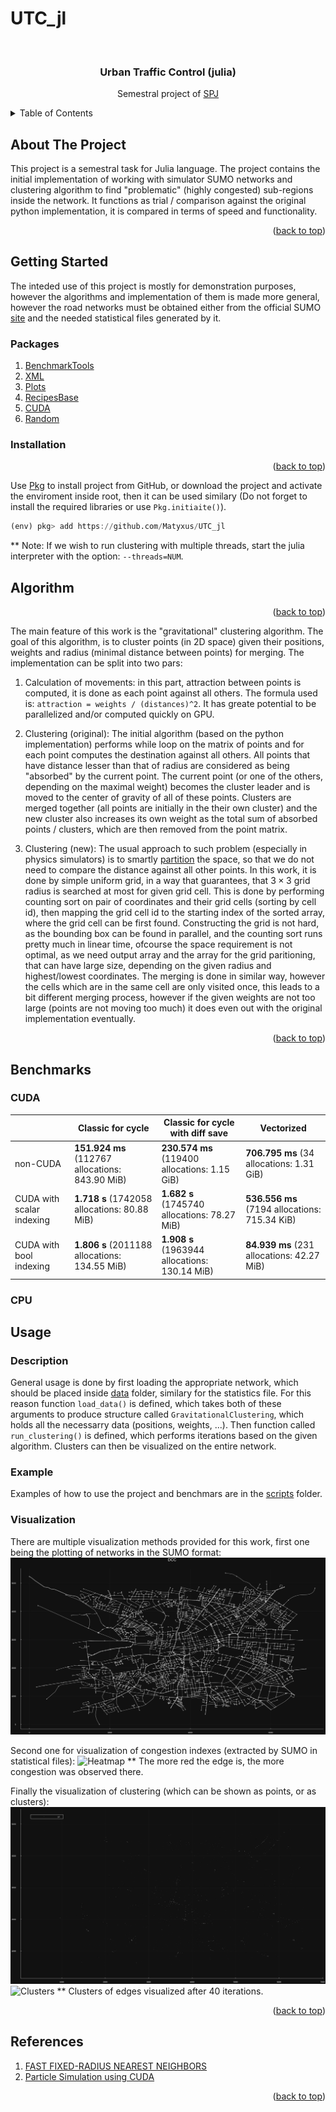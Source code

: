 # UTC_jl
<div id="top"></div>

<!-- PROJECT LOGO -->
<br />
<div align="center">
  <h3 align="center">Urban Traffic Control (julia)</h3>

  <p align="center">
  Semestral project of <a href="https://juliateachingctu.github.io/Scientific-Programming-in-Julia/dev/">SPJ</a>
  </p>
</div>

<!-- TABLE OF CONTENTS -->
<details>
  <summary>Table of Contents</summary>
  <ol>
    <li>
      <a href="#about-the-project">About The Project</a>
    </li>
    <li>
      <a href="#getting-started">Getting Started</a>
      <ul>
        <li><a href="#packages">Packages</a></li>
        <li><a href="#installation">Installation</a></li>
      </ul>
    </li>
   <li>
      <a href="#algorithms">Algorithm</a>
    </li>
    <li>
      <a href="#benchmarks">Benchmarks</a>
      <ul>
        <li><a href="#cuda">CUDA</a></li>
        <li><a href="#cpu">CPU</a></li>
      </ul>
    </li>
    <li>
      <a href="#usage">Usage</a>
      <ul>
        <li><a href="#description">Description</a></li>
        <li><a href="#example">Examples</a></li>
        <li><a href="#visualization">Visualization</a></li>
      </ul>
    </li>
    <li>
      <a href="#references">References</a>
    </li>
  </ol>
</details>


<!-- ABOUT THE PROJECT -->
## About The Project
This project is a semestral task for Julia language. The project contains the initial implementation of working with simulator SUMO networks and clustering algorithm to find "problematic" (highly congested) sub-regions inside the network. It functions as trial / comparison against the original python implementation, it is compared in terms of speed and functionality.

<p align="right">(<a href="#top">back to top</a>)</p>

<!-- GETTING STARTED -->
## Getting Started
The inteded use of this project is mostly for demonstration purposes, however the algorithms and implementation of them is made more general, however the road networks must be obtained either from the official SUMO [site](https://eclipse.dev/sumo/) and the needed statistical files generated by it.

### Packages

1) [BenchmarkTools](https://github.com/djsegal/julia_packages)
2) [XML](https://github.com/djsegal/julia_packages)
3) [Plots](https://docs.juliaplots.org/latest/) 
4) [RecipesBase](https://docs.juliaplots.org/latest/RecipesBase/) 
5) [CUDA](https://github.com/djsegal/julia_packages)
6) [Random](https://github.com/djsegal/julia_packages)

### Installation

<p align="right">(<a href="#top">back to top</a>)</p>

Use [Pkg](https://docs.julialang.org/en/v1/stdlib/Pkg/) to install project from GitHub, or download the project and activate the enviroment inside root, then it can be used similary (Do not forget to install the required libraries or use `Pkg.initiaite()`).
```julia
(env) pkg> add https://github.com/Matyxus/UTC_jl
```
** Note: If we wish to run clustering with multiple threads, start the
julia interpreter with the option: `--threads=NUM`.


## Algorithm
<p align="right">(<a href="#top">back to top</a>)</p>
The main feature of this work is the "gravitational" clustering algorithm. The goal of this algorithm, is to cluster points (in 2D space) given their positions, weights and radius (minimal distance between points) for merging. The implementation can be split into two pars:

1) Calculation of movements: in this part, attraction between points is computed, it is done as each point against all others. The formula used is: `attraction = weights / (distances)^2`. It has greate potential to be parallelized and/or computed quickly on GPU.

2) Clustering (original): The initial algorithm (based on the python implementation) performs while loop on the matrix of points and for each point computes the destination against all others. All points that have distance lesser than that of radius are considered as being "absorbed" by the current point. The current point (or one of the others, depending on the maximal weight) becomes the cluster leader and is moved to the center of gravity of all of these points. Clusters are merged together (all points are initially in the their own cluster) and the new cluster also increases its own weight as the total sum of absorbed points / clusters, which are then removed from the point matrix. 

2) Clustering (new): The usual approach to such problem (especially in physics simulators) is to smartly [partition](https://en.wikipedia.org/wiki/Space_partitioning) the space, so that we do not need to compare the distance against all other points. In this work, it is done by simple uniform grid, in a way that guarantees, that $3 \times 3$ grid radius is searched at most for given grid cell. This is done by performing counting sort on pair of coordinates and their grid cells (sorting by cell id), then mapping the grid cell id to the starting index of the sorted array, where the grid cell can be first found. Constructing the grid is not hard, as the bounding box can be found in parallel, and the counting sort runs pretty much in linear time, ofcourse the space requirement is not optimal, as we need output array and the array for the grid paritioning, that can have large size, depending on the given radius and highest/lowest coordinates. The merging is done in similar way, however the cells which are in the same cell are only visited once, this leads to a bit different merging process, however if the given weights are not too large (points are not moving too much) it does even out with the original implementation eventually. 

<p align="right">(<a href="#top">back to top</a>)</p>

## Benchmarks

### CUDA
<table>
  <thead>
      <tr>
          <th></th>
          <th>Classic for cycle</th>
          <th>Classic for cycle with diff save</th>
          <th>Vectorized</th>
      </tr>
  </thead>
  <tbody>
      <tr>
          <td>non-CUDA</td>
          <td><strong>151.924 ms</strong> (112767 allocations: 843.90 MiB)</td>
          <td><strong>230.574 ms</strong> (119400 allocations: 1.15 GiB)</td>
          <td><strong>706.795 ms</strong> (34 allocations: 1.31 GiB)</td>
      </tr>
      <tr>
          <td>CUDA with scalar indexing</td>
          <td><strong>1.718 s</strong> (1742058 allocations: 80.88 MiB)</td>
          <td><strong>1.682 s</strong> (1745740 allocations: 78.27 MiB)</td>
          <td><strong>536.556 ms</strong> (7194 allocations: 715.34 KiB)</td>
      </tr>
      <tr>
          <td>CUDA with bool indexing</td>
          <td><strong>1.806 s</strong> (2011188 allocations: 134.55 MiB)</td>
          <td><strong>1.908 s</strong> (1963944 allocations: 130.14 MiB)</td>
          <td><strong>84.939 ms</strong> (231 allocations: 42.27 MiB)</td>
      </tr>
  </tbody>
</table>

### CPU

<!-- USAGE EXAMPLES -->
## Usage
### Description
General usage is done by first loading the appropriate network, which should be placed inside [data](https://github.com/Matyxus/UTC_jl/tree/main/data) folder, similary for the statistics file. For this reason function `load_data()` is defined, which takes both of these arguments to produce structure called `GravitationalClustering`, which holds all the necessarry data (positions, weights, ...). Then function called `run_clustering()` is defined, which performs iterations based on the given algorithm. Clusters can then be visualized on the entire network. 


### Example
Examples of how to use the project and benchmars are in the [scripts](https://github.com/Matyxus/UTC_jl/tree/main/scripts) folder.

### Visualization
There are multiple visualization methods provided for this work, 
first one being the plotting of networks in the SUMO format:
![Road network Image](images/dcc.svg)

Second one for visualization of congestion indexes (extracted by SUMO in statistical files):
![Heatmap](images/heatmap_dcc.svg)
** The more red the edge is, the more congestion was observed there.


Finally the visualization of clustering (which can be shown as points, or as clusters):
![Points](images/points_dcc.svg)
![Clusters](images/clusters.svg)
** Clusters of edges visualized after 40 iterations.

<p align="right">(<a href="#top">back to top</a>)</p>

## References
1) [FAST FIXED-RADIUS NEAREST NEIGHBORS](https://on-demand.gputechconf.com/gtc/2014/presentations/S4117-fast-fixed-radius-nearest-neighbor-gpu.pdf)
2) [Particle Simulation using CUDA](https://developer.download.nvidia.com/assets/cuda/files/particles.pdf)

<p align="right">(<a href="#top">back to top</a>)</p>

